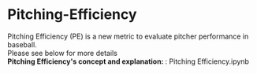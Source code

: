 # Pitching-Efficiency
Pitching Efficiency (PE) is a new metric to evaluate pitcher performance in baseball.
</br>
Please see below for more details </br>
<b>Pitching Efficiency's concept and explanation: </b>: Pitching Efficiency.ipynb
